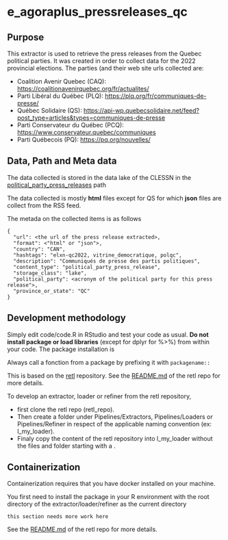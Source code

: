 # e_agoraplus_pressreleases_qc

## Purpose
This extractor is used to retrieve the press releases from the Quebec political parties.  It was created in order to collect data for the 2022 provincial elections.  The parties (and their web site urls collected are:
* Coalition Avenir Quebec (CAQ): https://coalitionavenirquebec.org/fr/actualites/
* Parti Libéral du Québec (PLQ): https://plq.org/fr/communiques-de-presse/
* Québec Solidaire (QS): https://api-wp.quebecsolidaire.net/feed?post_type=articles&types=communiques-de-presse
* Parti Conservateur du Québec (PCQ): https://www.conservateur.quebec/communiques
* Parti Québecois (PQ): https://pq.org/nouvelles/

## Data, Path and Meta data
The data collected is stored in the data lake of the CLESSN in the [political_party_press_releases](https://clhub.clessn.cloud/admin/core/lake/?path=political_party_press_releases) path

The data collected is mostly **html** files except for QS for which **json** files are collect from the RSS feed.

The metada on the collected items is as follows
```
{
  "url": <the url of the press release extracted>,
  "format": <"html" or "json">,
  "country": "CAN",
  "hashtags": "elxn-qc2022, vitrine_democratique, polqc",
  "description": "Communiqués de presse des partis politiques",
  "content_type": "political_party_press_release",
  "storage_class": "lake",
  "political_party": <acronym of the political party for this press release">,
  "province_or_state": "QC"
}
```
## Development methodology
Simply edit code/code.R in RStudio and test your code as usual.  **Do not install package or load libraries** (except for dplyr for %>%) from within your code.  The package installation is 

Always call a fonction from a package by prefixing it with ```packagename::```

This is based on the [retl](https://github.com/clessn/retl) repository.
See the [README.md](https://github.com/clessn/retl/blob/master/README.md) of the retl repo for more details. 

To develop an extractor, loader or refiner from the retl repository, 
* first clone the retl repo (retl_repo).  
* Then create a folder under Pipelines/Extractors, Pipelines/Loaders or Pipelines/Refiner in respect of the applicable naming convention (ex: l_my_loader).
* Finaly copy the content of the retl repository into l_my_loader without the files and folder starting with a .


## Containerization
Containerization requires that you have docker installed on your machine.

You first need to install the package in your R environment with the root directory of the extractor/loader/refiner as the current directory

`this section needs more work here`

See the [README.md](https://github.com/clessn/retl/blob/master/README.md) of the retl repo for more details.
